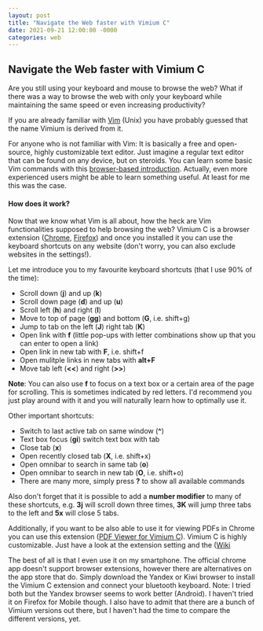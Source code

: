 ```yaml
---
layout: post
title: "Navigate the Web faster with Vimium C"
date: 2021-09-21 12:00:00 -0000
categories: web
---
```


## Navigate the Web faster with Vimium C

Are you still using your keyboard and mouse to browse the web?
What if there was a way to browse the web with only your keyboard while maintaining the same speed or even increasing productivity?

If you are already familiar with <a href="https://en.wikipedia.org/wiki/Vim_(text_editor)" target="_blank">Vim</a> (Unix) you have probably guessed that the name Vimium is derived from it.

For anyone who is not familiar with Vim: It is basically a free and open-source, highly customizable text editor. Just imagine a regular text editor that can be found on any device, but on steroids. You can learn some basic Vim commands with this <a href="https://www.openvim.com/" target="_blank">browser-based introduction</a>. Actually, even more experienced users might be able to learn something useful. At least for me this was the case.

#### How does it work?

Now that we know what Vim is all about, how the heck are Vim functionalities supposed to help browsing the web? Vimium C is a browser extension (<a href="https://chrome.google.com/webstore/detail/vimium-c-all-by-keyboard/hfjbmagddngcpeloejdejnfgbamkjaeg?hl=en" target="_blank">Chrome</a>, <a href="https://addons.mozilla.org/en-US/firefox/addon/vimium-c/">Firefox</a>) and once you installed it you can use the keyboard shortcuts on any website (don't worry, you can also exclude websites in the settings!). 

Let me introduce you to my favourite keyboard shortcuts (that I use 90% of the time):

- Scroll down (**j**) and up (**k**)
- Scroll down page (**d**) and up (**u**)
- Scroll left (**h**) and right (**l**)
- Move to top of page (**gg**) and bottom (**G**, i.e. shift+g)
- Jump to tab on the left (**J**) right tab (**K**)
- Open link with **f** (little pop-ups with letter combinations show up that you can enter to open a link)
- Open link in new tab with **F**, i.e. shift+f
- Open mulitple links in new tabs with **alt+F** 
- Move tab left (**\<\<**) and right (**>>**)

**Note**: You can also use **f** to focus on a text box or a certain area of the page for scrolling. This is sometimes indicated by red letters. I'd recommend you just play around with it and you will naturally learn how to optimally use it.


Other important shortcuts:
- Switch to last active tab on same window (**^**)
- Text box focus (**gi**) switch text box with tab
- Close tab (**x**)
- Open recently closed tab (**X**, i.e. shift+x)
- Open omnibar to search in same tab (**o**)
- Open omnibar to search in new tab (**O**, i.e. shift+o)
- There are many more, simply press **?** to show all available commands

Also don't forget that it is possible to add a **number modifier** to many of these shortcuts, e.g. **3j** will scroll down three times, **3K** will jump three tabs to the left and **5x** will close 5 tabs.

Additionally, if you want to be also able to use it for viewing PDFs in Chrome you can use this extension (<a href="https://chrome.google.com/webstore/detail/pdf-viewer-for-vimium-c/nacjakoppgmdcpemlfnfegmlhipddanj" target="_blank">PDF Viewer for Vimium C</a>). Vimium C is highly customizable. Just have a look at the extension setting and the (<a href="https://github.com/gdh1995/vimium-c/wiki" target="_blank">Wiki</a>

The best of all is that I even use it on my smartphone. The official chrome app doesn't support browser extensions, however there are alternatives on the app store that do. Simply download the Yandex or Kiwi browser to install the Vimium C extension and connect your bluetooth keyboard. Note: I tried both but the Yandex browser seems to work better (Android). I haven't tried it on Firefox for Mobile though. I also have to admit that there are a bunch of Vimium versions out there, but I haven't had the time to compare the different versions, yet.
